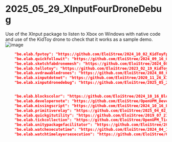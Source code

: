 # 2025_05_29_XInputFourDroneDebug
Use of the XInput package to listen to Xbox on Windows with native code and use of the KidToy drone to check that it works as a sample demo.
![image](https://github.com/user-attachments/assets/84a04339-691a-426b-b3fe-b85417b8dfae)


``` json
    "be.elab.fpvtoy": "https://github.com/EloiStree/2024_10_02_KidToyFpvDronerModeCode.git",
    "be.elab.quickfollowit": "https://github.com/EloiStree/2024_09_16_QuickFollowIt.git",
    "be.elab.sketchfabdronemesh": "https://github.com/EloiStree/2024_08_05_SketchFabDroneMesh.git",
    "be.elab.tellotoy": "https://github.com/EloiStree/2023_02_19_KidToyDroneTelloModeCode.git",
    "be.elab.uvdrawabledrones": "https://github.com/EloiStree/2024_08_05_UvDrawableDrones.git",
    "be.elab.xinputdotnet": "https://github.com/EloiStree/2020_11_26_XInputDotNet.git",
    "be.elab.xinputdronedebug": "https://github.com/EloiStree/2025_05_29_XInputFourDroneDebug.git",


    "be.elab.blockscolor": "https://github.com/EloiStree/2024_10_16_BlocksColor.git",
    "be.elab.developernote": "https://github.com/EloiStree/OpenUPM_DeveloperNote.git",
    "be.elab.missingscript": "https://github.com/EloiStree/2024_10_16_FindMissingScript.git",
    "be.elab.primitiverelay": "https://github.com/EloiStree/2025_04_02_FacadePrimitiveValueRelay.git",
    "be.elab.quickgitutility": "https://github.com/EloiStree/2019_07_21_QuickGitUtility.git",
    "be.elab.tickcollection": "https://github.com/EloiStree/OpenUPM_TickCollection.git",
    "be.elab.unitypackagefacilitator": "https://github.com/EloiStree/2019_07_21_UnityPackageFacilitator.git",
    "be.elab.watchexecutetime": "https://github.com/EloiStree/2024_04_18_WatchExecuteTime.git",
    "be.elab.watchtimelayersexecution": "https://github.com/EloiStree/OpenUPM_WatchTimeLayersExecution.git",

```
